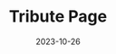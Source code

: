 ---
title: Tribute Page
date: 2023-10-26
external_link:  https://ankhi-00.github.io/tribute-page/
tags:
  - HTML
  - CSS
 
---